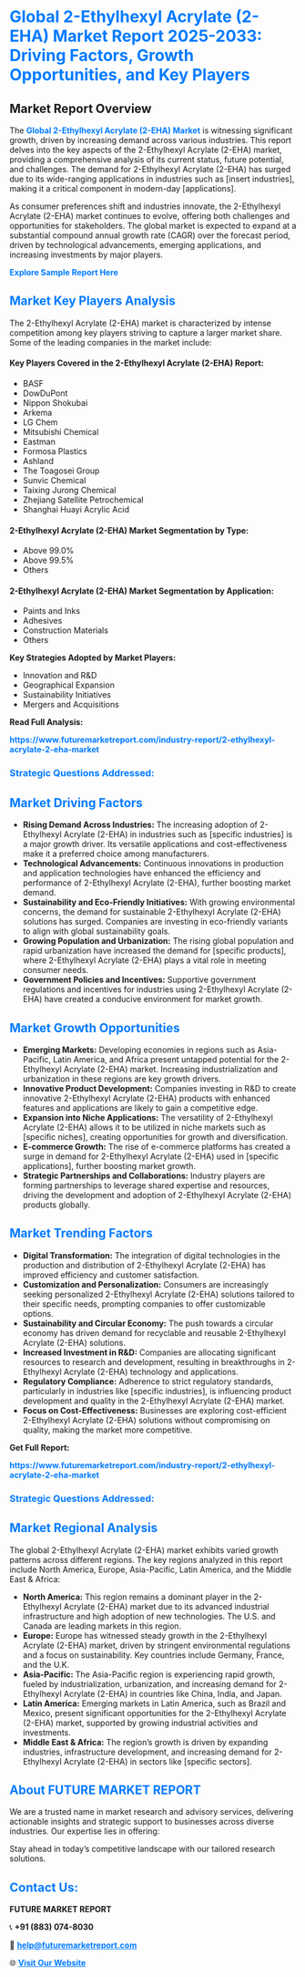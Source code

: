 <h1 style="color: #007BFF;">Global 2-Ethylhexyl Acrylate (2-EHA) Market Report 2025-2033: Driving Factors, Growth Opportunities, and Key Players</h1>

<section id="overview">
<h2>Market Report Overview</h2>
<p>The <a href="https://www.futuremarketreport.com/industry-report/2-ethylhexyl-acrylate-2-eha-market" style="color: #007BFF; text-decoration: none;"><strong>Global 2-Ethylhexyl Acrylate (2-EHA) Market</strong></a> is witnessing significant growth, driven by increasing demand across various industries. This report delves into the key aspects of the 2-Ethylhexyl Acrylate (2-EHA) market, providing a comprehensive analysis of its current status, future potential, and challenges. The demand for 2-Ethylhexyl Acrylate (2-EHA) has surged due to its wide-ranging applications in industries such as [insert industries], making it a critical component in modern-day [applications].</p>
<p>As consumer preferences shift and industries innovate, the 2-Ethylhexyl Acrylate (2-EHA) market continues to evolve, offering both challenges and opportunities for stakeholders. The global market is expected to expand at a substantial compound annual growth rate (CAGR) over the forecast period, driven by technological advancements, emerging applications, and increasing investments by major players.</p>
</section>

<section id="overview">
<p><a href="https://www.futuremarketreport.com/request-sample/reportId=41728" style="color: #007BFF; text-decoration: none;"><strong>Explore Sample Report Here</strong></a></p>
</section>

<section id="key-players">
<h2 style="color: #007BFF;">Market Key Players Analysis</h2>
<p>The 2-Ethylhexyl Acrylate (2-EHA) market is characterized by intense competition among key players striving to capture a larger market share. Some of the leading companies in the market include:</p>
<h4>Key Players Covered in the 2-Ethylhexyl Acrylate (2-EHA) Report:</h4>
<ul><li>BASF</li><li>DowDuPont</li><li>Nippon Shokubai</li><li>Arkema</li><li>LG Chem</li><li>Mitsubishi Chemical</li><li>Eastman</li><li>Formosa Plastics</li><li>Ashland</li><li>The Toagosei Group</li><li>Sunvic Chemical</li><li>Taixing Jurong Chemical</li><li>Zhejiang Satellite Petrochemical</li><li>Shanghai Huayi Acrylic Acid</li></ul>
<h4>2-Ethylhexyl Acrylate (2-EHA) Market Segmentation by Type:</h4>
<ul><li>Above 99.0%</li><li>Above 99.5%</li><li>Others</li></ul>

<h4>2-Ethylhexyl Acrylate (2-EHA) Market Segmentation by Application:</h4>
<ul><li>Paints and Inks</li><li>Adhesives</li><li>Construction Materials</li><li>Others</li></ul>
<p><strong>Key Strategies Adopted by Market Players:</strong></p>
<ul>
<li>Innovation and R&D</li>
<li>Geographical Expansion</li>
<li>Sustainability Initiatives</li>
<li>Mergers and Acquisitions</li>
</ul>
</section>

<section>
<p><strong>Read Full Analysis: </strong></p><a href="https://www.futuremarketreport.com/industry-report/2-ethylhexyl-acrylate-2-eha-market" style="color: #007BFF; text-decoration: none;"><strong>https://www.futuremarketreport.com/industry-report/2-ethylhexyl-acrylate-2-eha-market</strong></a>
<h3 style="color: #007BFF;">Strategic Questions Addressed:</h3>
</section>

<section id="driving-factors">
<h2 style="color: #007BFF;">Market Driving Factors</h2>
<ul>
<li><strong>Rising Demand Across Industries:</strong> The increasing adoption of 2-Ethylhexyl Acrylate (2-EHA) in industries such as [specific industries] is a major growth driver. Its versatile applications and cost-effectiveness make it a preferred choice among manufacturers.</li>
<li><strong>Technological Advancements:</strong> Continuous innovations in production and application technologies have enhanced the efficiency and performance of 2-Ethylhexyl Acrylate (2-EHA), further boosting market demand.</li>
<li><strong>Sustainability and Eco-Friendly Initiatives:</strong> With growing environmental concerns, the demand for sustainable 2-Ethylhexyl Acrylate (2-EHA) solutions has surged. Companies are investing in eco-friendly variants to align with global sustainability goals.</li>
<li><strong>Growing Population and Urbanization:</strong> The rising global population and rapid urbanization have increased the demand for [specific products], where 2-Ethylhexyl Acrylate (2-EHA) plays a vital role in meeting consumer needs.</li>
<li><strong>Government Policies and Incentives:</strong> Supportive government regulations and incentives for industries using 2-Ethylhexyl Acrylate (2-EHA) have created a conducive environment for market growth.</li>
</ul>
</section>

<section id="growth-opportunities">
<h2 style="color: #007BFF;">Market Growth Opportunities</h2>
<ul>
<li><strong>Emerging Markets:</strong> Developing economies in regions such as Asia-Pacific, Latin America, and Africa present untapped potential for the 2-Ethylhexyl Acrylate (2-EHA) market. Increasing industrialization and urbanization in these regions are key growth drivers.</li>
<li><strong>Innovative Product Development:</strong> Companies investing in R&D to create innovative 2-Ethylhexyl Acrylate (2-EHA) products with enhanced features and applications are likely to gain a competitive edge.</li>
<li><strong>Expansion into Niche Applications:</strong> The versatility of 2-Ethylhexyl Acrylate (2-EHA) allows it to be utilized in niche markets such as [specific niches], creating opportunities for growth and diversification.</li>
<li><strong>E-commerce Growth:</strong> The rise of e-commerce platforms has created a surge in demand for 2-Ethylhexyl Acrylate (2-EHA) used in [specific applications], further boosting market growth.</li>
<li><strong>Strategic Partnerships and Collaborations:</strong> Industry players are forming partnerships to leverage shared expertise and resources, driving the development and adoption of 2-Ethylhexyl Acrylate (2-EHA) products globally.</li>
</ul>
</section>

<section id="trending-factors">
<h2 style="color: #007BFF;">Market Trending Factors</h2>
<ul>
<li><strong>Digital Transformation:</strong> The integration of digital technologies in the production and distribution of 2-Ethylhexyl Acrylate (2-EHA) has improved efficiency and customer satisfaction.</li>
<li><strong>Customization and Personalization:</strong> Consumers are increasingly seeking personalized 2-Ethylhexyl Acrylate (2-EHA) solutions tailored to their specific needs, prompting companies to offer customizable options.</li>
<li><strong>Sustainability and Circular Economy:</strong> The push towards a circular economy has driven demand for recyclable and reusable 2-Ethylhexyl Acrylate (2-EHA) solutions.</li>
<li><strong>Increased Investment in R&D:</strong> Companies are allocating significant resources to research and development, resulting in breakthroughs in 2-Ethylhexyl Acrylate (2-EHA) technology and applications.</li>
<li><strong>Regulatory Compliance:</strong> Adherence to strict regulatory standards, particularly in industries like [specific industries], is influencing product development and quality in the 2-Ethylhexyl Acrylate (2-EHA) market.</li>
<li><strong>Focus on Cost-Effectiveness:</strong> Businesses are exploring cost-efficient 2-Ethylhexyl Acrylate (2-EHA) solutions without compromising on quality, making the market more competitive.</li>
</ul>
</section>

<section>
<p><strong>Get Full Report: </strong></p><a href="https://www.futuremarketreport.com/industry-report/2-ethylhexyl-acrylate-2-eha-market" style="color: #007BFF; text-decoration: none;"><strong>https://www.futuremarketreport.com/industry-report/2-ethylhexyl-acrylate-2-eha-market</strong></a>
<h3 style="color: #007BFF;">Strategic Questions Addressed:</h3>
</section>


<section id="regional-analysis">
<h2 style="color: #007BFF;">Market Regional Analysis</h2>
<p>The global 2-Ethylhexyl Acrylate (2-EHA) market exhibits varied growth patterns across different regions. The key regions analyzed in this report include North America, Europe, Asia-Pacific, Latin America, and the Middle East & Africa:</p>
<ul>
<li><strong>North America:</strong> This region remains a dominant player in the 2-Ethylhexyl Acrylate (2-EHA) market due to its advanced industrial infrastructure and high adoption of new technologies. The U.S. and Canada are leading markets in this region.</li>
<li><strong>Europe:</strong> Europe has witnessed steady growth in the 2-Ethylhexyl Acrylate (2-EHA) market, driven by stringent environmental regulations and a focus on sustainability. Key countries include Germany, France, and the U.K.</li>
<li><strong>Asia-Pacific:</strong> The Asia-Pacific region is experiencing rapid growth, fueled by industrialization, urbanization, and increasing demand for 2-Ethylhexyl Acrylate (2-EHA) in countries like China, India, and Japan.</li>
<li><strong>Latin America:</strong> Emerging markets in Latin America, such as Brazil and Mexico, present significant opportunities for the 2-Ethylhexyl Acrylate (2-EHA) market, supported by growing industrial activities and investments.</li>
<li><strong>Middle East & Africa:</strong> The region’s growth is driven by expanding industries, infrastructure development, and increasing demand for 2-Ethylhexyl Acrylate (2-EHA) in sectors like [specific sectors].</li>
</ul>
</section>

<footer>
<h2 style="color: #007BFF;">About FUTURE MARKET REPORT</h2>
<p>We are a trusted name in market research and advisory services, delivering actionable insights and strategic support to businesses across diverse industries. Our expertise lies in offering:</p>

<p>Stay ahead in today’s competitive landscape with our tailored research solutions.</p>

<h2 style="color: #007BFF;">Contact Us:</h2>
<p><strong>FUTURE MARKET REPORT</strong></p>
<p>📞 <strong>+91 (883) 074-8030</strong></p>
<p>📧 <strong><a href="mailto:help@futuremarketreport.com" style="color: #007BFF;">help@futuremarketreport.com</a></strong></p>
<p>🌐 <strong><a href="https://www.futuremarketreport.com/" style="color: #007BFF;">Visit Our Website</a></strong></p>
</footer>